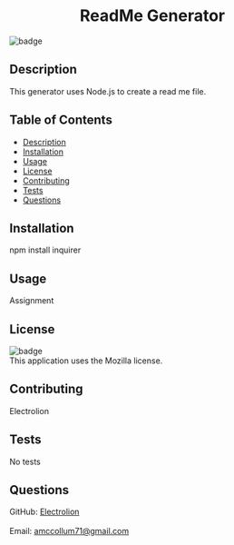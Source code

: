 
  <h1 align="center">ReadMe Generator</h1>

  ![badge](https://img.shields.io/badge/license-Mozilla-blue)<br>

  ## Description
  This generator uses Node.js to create a read me file.

  ## Table of Contents
  - [Description](#description)
  - [Installation](#installation)
  - [Usage](#usage)
  - [License](#license)
  - [Contributing](#contributing)
  - [Tests](#tests)
  - [Questions](#questions)

  ## Installation
  npm install inquirer

  ## Usage
  Assignment

  ## License
  ![badge](https://img.shields.io/badge/license-Mozilla-blue)<br>
 This application uses the Mozilla license.

## Contributing
Electrolion

## Tests
No tests

## Questions

GitHub: [Electrolion](https://github.com/Electrolion)<br>
<br>
Email: amccollum71@gmail.com<br>
